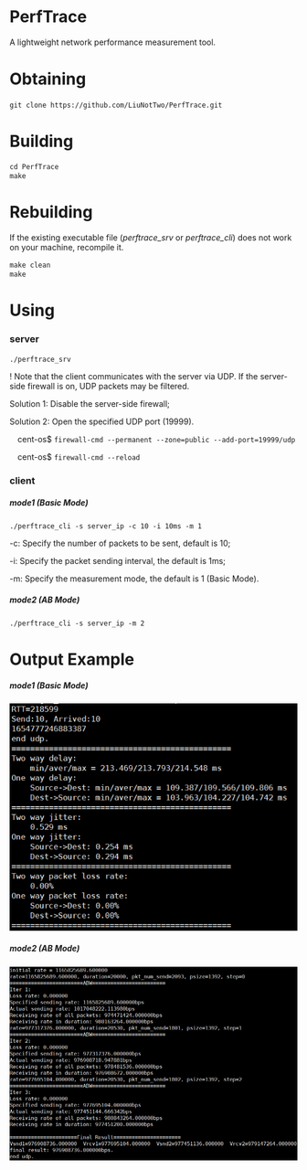 # PerfTrace
A lightweight network performance measurement tool.

# Obtaining
`git clone https://github.com/LiuNotTwo/PerfTrace.git`

# Building
```
cd PerfTrace
make
```

# Rebuilding
If the existing executable file (*perftrace_srv* or *perftrace_cli*) does not work on your machine, recompile it.
```
make clean
make
```

# Using
### server
`./perftrace_srv`

! Note that the client communicates with the server via UDP. If the server-side firewall is on, UDP packets may be filtered.

Solution 1: Disable the server-side firewall;

Solution 2: Open the specified UDP port (19999).

&emsp;cent-os$ `firewall-cmd --permanent --zone=public --add-port=19999/udp`

&emsp;cent-os$ `firewall-cmd --reload`
    
### client

##### mode1 (Basic Mode)

`./perftrace_cli -s server_ip -c 10 -i 10ms -m 1`

-c: Specify the number of packets to be sent, default is 10;

-i: Specify the packet sending interval, the default is 1ms; 

-m: Specify the measurement mode, the default is 1 (Basic Mode).

##### mode2 (AB Mode)

`./perftrace_cli -s server_ip -m 2`


# Output Example
##### mode1 (Basic Mode)
![image](https://github.com/LiuNotTwo/PerfTrace/blob/main/example/figs/basic_mode.PNG)

##### mode2 (AB Mode)
![image](https://github.com/LiuNotTwo/PerfTrace/blob/main/example/figs/AB_mode.PNG)
